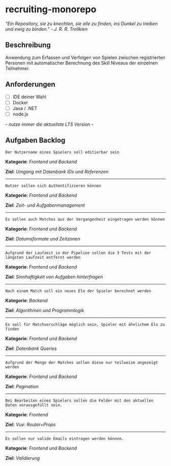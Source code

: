 # recruiting-monorepo

*"Ein Repository, sie zu knechten, sie alle zu finden, ins Dunkel zu treiben und ewig zu binden." - J. R. R. Trollkien*

## Beschreibung

Anwendung zum Erfassen und Verfolgen von Spielen zwischen registrierten Personen mit automatischer Berechnung des Skill Niveaus der einzelnen Teilnehmer.

## Anforderungen

- [ ] IDE deiner Wahl
- [ ] Docker
- [ ] Java / .NET
- [ ] node.js

*- nutze immer die aktuellste LTS Version -*

## Aufgaben Backlog

```
Der Nutzername eines Spielers soll editierbar sein
```
**Kategorie**: *Frontend und Backend*

**Ziel**: *Umgang mit Datenbank IDs und Referenzen*

---

```
Nutzer sollen sich Authentifizieren können
```
**Kategorie**: *Frontend und Backend*

**Ziel**: *Zeit- und Aufgabenmanagement*

---

```
Es sollen auch Matches aus der Vergangenheit eingetragen werden können
```
**Kategorie**: *Frontend und Backend*

**Ziel**: *Datumsformate und Zeitzonen*

---

```
Aufgrund der Laufzeit in der Pipeline sollen die 3 Tests mit der längsten Laufzeit entfernt werden
```
**Kategorie**: *Frontend und Backend*

**Ziel**: *Sinnhaftigkeit von Aufgaben hinterfragen*

---

```
Nach einem Match soll ein neues Elo der Spieler berechnet werden
```
**Kategorie**: *Backend*

**Ziel**: *Algorithmen und Programmlogik*

---

```
Es soll für Matchvorschläge möglich sein, Spieler mit ähnlichem Elo zu finden
```
**Kategorie**: *Frontend und Backend*

**Ziel**: *Datenbank Queries*

---

```
Aufgrund der Menge der Matches sollen diese nur teilweise angezeigt werden
```
**Kategorie**: *Frontend und Backend*

**Ziel**: *Pagination*

---

```
Bei Bearbeiten eines Spielers sollen die Felder mit den aktuellen Daten vorausgefüllt sein.
```
**Kategorie**: *Frontend*

**Ziel**: *Vue: Router+Props*

---

```
Es sollen nur valide Emails eintragen werden können.
```
**Kategorie**: *Frontend und Backend*

**Ziel**: *Validierung*
